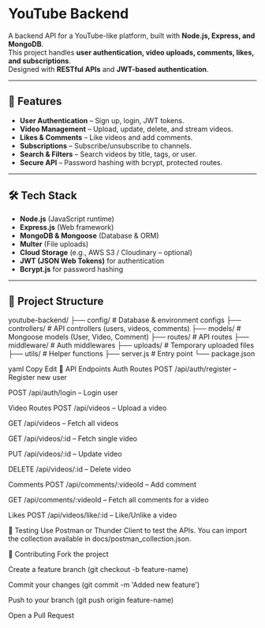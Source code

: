 # YouTube Backend

A backend API for a YouTube-like platform, built with **Node.js, Express, and MongoDB**.  
This project handles **user authentication, video uploads, comments, likes, and subscriptions**.  
Designed with **RESTful APIs** and **JWT-based authentication**.

---

## 🚀 Features
- **User Authentication** – Sign up, login, JWT tokens.
- **Video Management** – Upload, update, delete, and stream videos.
- **Likes & Comments** – Like videos and add comments.
- **Subscriptions** – Subscribe/unsubscribe to channels.
- **Search & Filters** – Search videos by title, tags, or user.
- **Secure API** – Password hashing with bcrypt, protected routes.

---

## 🛠 Tech Stack
- **Node.js** (JavaScript runtime)
- **Express.js** (Web framework)
- **MongoDB & Mongoose** (Database & ORM)
- **Multer** (File uploads)
- **Cloud Storage** (e.g., AWS S3 / Cloudinary – optional)
- **JWT (JSON Web Tokens)** for authentication
- **Bcrypt.js** for password hashing

---

## 📂 Project Structure
youtube-backend/
├── config/ # Database & environment configs
├── controllers/ # API controllers (users, videos, comments)
├── models/ # Mongoose models (User, Video, Comment)
├── routes/ # API routes
├── middleware/ # Auth middlewares
├── uploads/ # Temporary uploaded files
├── utils/ # Helper functions
├── server.js # Entry point
└── package.json

yaml
Copy
Edit
📡 API Endpoints
Auth Routes
POST /api/auth/register – Register new user

POST /api/auth/login – Login user

Video Routes
POST /api/videos – Upload a video

GET /api/videos – Fetch all videos

GET /api/videos/:id – Fetch single video

PUT /api/videos/:id – Update video

DELETE /api/videos/:id – Delete video

Comments
POST /api/comments/:videoId – Add comment

GET /api/comments/:videoId – Fetch all comments for a video

Likes
POST /api/videos/like/:id – Like/Unlike a video

🧪 Testing
Use Postman or Thunder Client to test the APIs.
You can import the collection available in docs/postman_collection.json.

🤝 Contributing
Fork the project

Create a feature branch (git checkout -b feature-name)

Commit your changes (git commit -m 'Added new feature')

Push to your branch (git push origin feature-name)

Open a Pull Request


